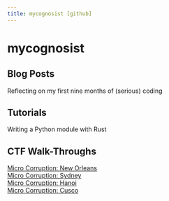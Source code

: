 ```yaml
---
title: mycognosist [github]
---
```


# mycognosist
## Blog Posts
Reflecting on my first nine months of (serious) coding

## Tutorials
Writing a Python module with Rust

## CTF Walk-Throughs
[Micro Corruption: New Orleans](https://mycognosist.github.io/micro-corruption-1.html)  
[Micro Corruption: Sydney](https://mycognosist.github.io/ctf-walkthroughs/micro-corruption-2.html)  
[Micro Corruption: Hanoi](https://mycognosist.github.io/ctf-walkthroughs/micro-corruption-3.html)  
[Micro Corruption: Cusco](https://mycognosist.github.io/ctf-walkthroughs/micro-corruption-4.html)  
